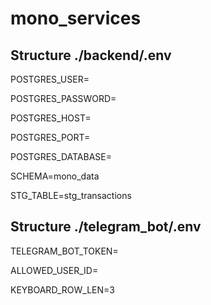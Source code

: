 # mono_services


## Structure  ./backend/.env

POSTGRES_USER=

POSTGRES_PASSWORD=

POSTGRES_HOST=

POSTGRES_PORT=

POSTGRES_DATABASE=

SCHEMA=mono_data

STG_TABLE=stg_transactions





## Structure ./telegram_bot/.env

TELEGRAM_BOT_TOKEN=

ALLOWED_USER_ID=

KEYBOARD_ROW_LEN=3
